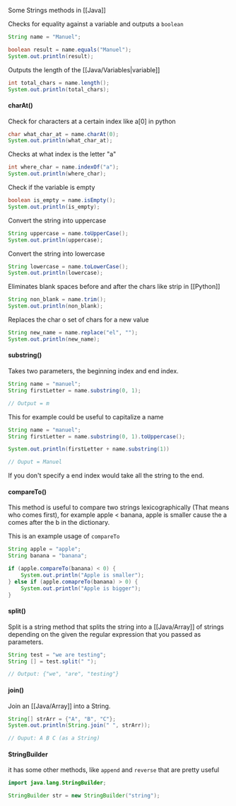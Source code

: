 
Some Strings methods in [[Java]]

Checks for equality against a variable and outputs a ``boolean``
```java
String name = "Manuel";

boolean result = name.equals("Manuel");
System.out.println(result);
```

Outputs the length of the [[Java/Variables|variable]]
```java
int total_chars = name.length();
System.out.println(total_chars);
```

#### charAt()

Check for characters at a certain index like a[0] in python
```java
char what_char_at = name.charAt(0);
System.out.println(what_char_at);
```

Checks at what index is the letter "a"
```java
int where_char = name.indexOf("a");
System.out.println(where_char);
```

Check if the variable is empty
```java
boolean is_empty = name.isEmpty();
System.out.println(is_empty);
```

Convert the string into uppercase
```java
String uppercase = name.toUpperCase();
System.out.println(uppercase);
```

Convert the string into lowercase
```java
String lowercase = name.toLowerCase();
System.out.println(lowercase);
```

Eliminates blank spaces before and after the chars like strip in [[Python]]
```java
String non_blank = name.trim();
System.out.println(non_blank);
```

Replaces the char o set of chars for a new value
```java
String new_name = name.replace("el", "");
System.out.println(new_name);
```

#### substring()

Takes two parameters, the beginning index and end index.
```java
String name = "manuel";
String firstLetter = name.substring(0, 1);

// Output = m
```

This for example could be useful to capitalize a name

```java
String name = "manuel";
String firstLetter = name.substring(0, 1).toUppercase();

System.out.println(firstLetter + name.substring(1))

// Ouput = Manuel
```

If you don't specify a end index would take all the string to the end.

#### compareTo()

This method is useful to compare two strings lexicographically (That means who comes first), for example apple < banana, apple is smaller cause the a comes after the b in the dictionary.

This is an example usage of ``compareTo`` 

```java
String apple = "apple";
String banana = "banana";

if (apple.compareTo(banana) < 0) {
	System.out.println("Apple is smaller");
} else if (apple.comapreTo(banana) > 0) {
	System.out.println("Apple is bigger");
}
```

#### split()

Split is a string method that splits the string into a [[Java/Array]] of strings depending on the given the regular expression that you passed as parameters.

```java
String test = "we are testing";
String [] = test.split(" ");

// Output: {"we", "are", "testing"}
```

#### join()

Join an [[Java/Array]] into a String.

```java
String[] strArr = {"A", "B", "C"};
System.out.println(String.join(" ", strArr));

// Ouput: A B C (as a String)
```


#### StringBuilder

it has some other methods, like `append` and ``reverse`` that are pretty useful 

```java
import java.lang.StringBuilder;

StringBuilder str = new StringBuilder("string");
````

